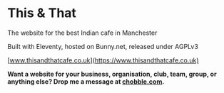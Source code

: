 # This & That

The website for the best Indian cafe in Manchester

Built with Eleventy, hosted on Bunny.net, released under AGPLv3

[www.thisandthatcafe.co.uk](https://www.thisandthatcafe.co.uk)

**Want a website for your business, organisation, club, team, group, or anything else? Drop me a message at [chobble.com](https://chobble.com).**
